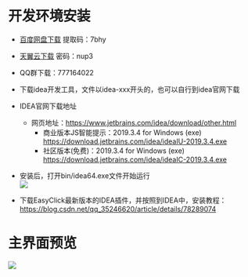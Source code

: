 # 开发环境安装
- [百度网盘下载](https://pan.baidu.com/s/124sTYQAZkedgfnTv3iFTZg) 提取码：7bhy
- [天翼云下载](https://cloud.189.cn/t/UbAjqanEzeMz) 密码：nup3
- QQ群下载：777164022
- 下载idea开发工具，文件以idea-xxx开头的，也可以自行到idea官网下载

- IDEA官网下载地址
    - 网页地址：https://www.jetbrains.com/idea/download/other.html
        - 商业版本JS智能提示：2019.3.4 for Windows (exe) https://download.jetbrains.com/idea/ideaIU-2019.3.4.exe
        - 社区版本(免费)：2019.3.4 for Windows (exe) https://download.jetbrains.com/idea/ideaIC-2019.3.4.exe
    
- 安装后，打开bin/idea64.exe文件开始运行
    <br/>
    <img src='/zh-cn/images/getstart-1.jpg'>
    
- 下载EasyClick最新版本的IDEA插件，并按照到IDEA中，安装教程：https://blog.csdn.net/qq_35246620/article/details/78289074

# 主界面预览

<img src='/zh-cn/images/devtoos-overview.jpg'>